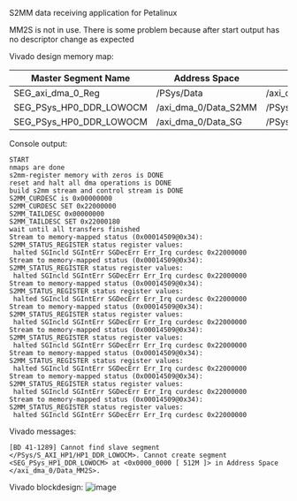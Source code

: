 S2MM data receiving application for Petalinux

MM2S is not in use.
There is some problem because after start output has no descriptor change as expected

Vivado design memory map:

| Master Segment Name | Address Space | Slave Segment | Offset	| Range |
| --- | --- | --- | --- | --- |
| SEG_axi_dma_0_Reg | /PSys/Data | /axi_dma_0/S_AXI_LITE/Reg | 0x40400000 | 64K |
| SEG_PSys_HP0_DDR_LOWOCM | /axi_dma_0/Data_S2MM | /PSys/S_AXI_HP0/HP0_DDR_LOWOCM | 0x00000000 | 512M |
| SEG_PSys_HP0_DDR_LOWOCM | /axi_dma_0/Data_SG | /PSys/S_AXI_HP0/HP0_DDR_LOWOCM | 0x00000000 | 512M | 




Console output:

```console
START
nmaps are done
s2mm-register memory with zeros is DONE
reset and halt all dma operations is DONE
build s2mm stream and control stream is DONE
S2MM_CURDESC is 0x00000000
S2MM_CURDESC SET 0x22000000
S2MM_TAILDESC 0x00000000
S2MM_TAILDESC SET 0x22000180
wait until all transfers finished
Stream to memory-mapped status (0x00014509@0x34):
S2MM_STATUS_REGISTER status register values:
 halted SGIncld SGIntErr SGDecErr Err_Irq curdesc 0x22000000
Stream to memory-mapped status (0x00014509@0x34):
S2MM_STATUS_REGISTER status register values:
 halted SGIncld SGIntErr SGDecErr Err_Irq curdesc 0x22000000
Stream to memory-mapped status (0x00014509@0x34):
S2MM_STATUS_REGISTER status register values:
 halted SGIncld SGIntErr SGDecErr Err_Irq curdesc 0x22000000
Stream to memory-mapped status (0x00014509@0x34):
S2MM_STATUS_REGISTER status register values:
 halted SGIncld SGIntErr SGDecErr Err_Irq curdesc 0x22000000
Stream to memory-mapped status (0x00014509@0x34):
S2MM_STATUS_REGISTER status register values:
 halted SGIncld SGIntErr SGDecErr Err_Irq curdesc 0x22000000
Stream to memory-mapped status (0x00014509@0x34):
S2MM_STATUS_REGISTER status register values:
 halted SGIncld SGIntErr SGDecErr Err_Irq curdesc 0x22000000
Stream to memory-mapped status (0x00014509@0x34):
S2MM_STATUS_REGISTER status register values:
 halted SGIncld SGIntErr SGDecErr Err_Irq curdesc 0x22000000
Stream to memory-mapped status (0x00014509@0x34):
S2MM_STATUS_REGISTER status register values:
 halted SGIncld SGIntErr SGDecErr Err_Irq curdesc 0x22000000
 ```

Vivado messages:
```
[BD 41-1289] Cannot find slave segment </PSys/S_AXI_HP1/HP1_DDR_LOWOCM>. Cannot create segment <SEG_PSys_HP1_DDR_LOWOCM> at <0x0000_0000 [ 512M ]> in Address Space </axi_dma_0/Data_MM2S>.
```

Vivado blockdesign:
![image](https://user-images.githubusercontent.com/2908600/219812215-5c07d015-7dae-495d-91a6-dd16068c52da.png)
